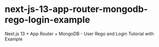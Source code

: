 # next-js-13-app-router-mongodb-rego-login-example

Next.js 13 + App Router + MongoDB - User Rego and Login Tutorial with Example

